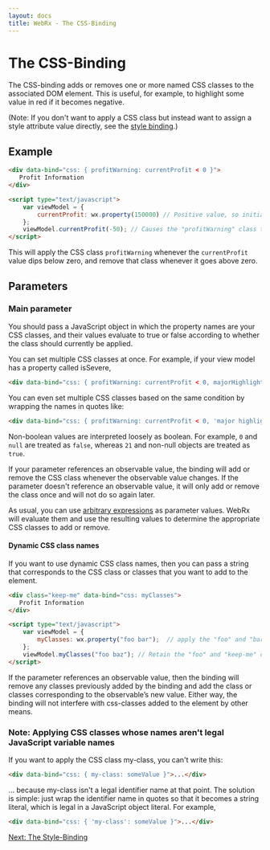 ```yaml
---
layout: docs
title: WebRx - The CSS-Binding
---
```

# The CSS-Binding


The CSS-binding adds or removes one or more named CSS classes to the associated DOM element. This is useful, for example, to highlight some value in red if it becomes negative.

(Note: If you don't want to apply a CSS class but instead want to assign a style attribute value directly, see the [style binding](/docs/style-binding.html#start).)

## Example

```html
<div data-bind="css: { profitWarning: currentProfit < 0 }">
   Profit Information
</div>
```
 
```html
<script type="text/javascript">
    var viewModel = {
        currentProfit: wx.property(150000) // Positive value, so initially we don't apply the "profitWarning" class
    };
    viewModel.currentProfit(-50); // Causes the "profitWarning" class to be applied
</script>
```

This will apply the CSS class <code>profitWarning</code> whenever the <code>currentProfit</code> value dips below zero, and remove that class whenever it goes above zero.

## Parameters

### Main parameter

You should pass a JavaScript object in which the property names are your CSS classes, and their values evaluate to true or false according to whether the class should currently be applied.

You can set multiple CSS classes at once. For example, if your view model has a property called isSevere,

```html
<div data-bind="css: { profitWarning: currentProfit < 0, majorHighlight: isSevere }">
```

You can even set multiple CSS classes based on the same condition by wrapping the names in quotes like:

```html
<div data-bind="css: { profitWarning: currentProfit < 0, 'major highlight': isSevere }">
```

Non-boolean values are interpreted loosely as boolean. For example, <code>0</code> and <code>null</code> are treated as <code>false</code>, 
whereas <code>21</code> and non-null objects are treated as <code>true</code>.

If your parameter references an observable value, the binding will add or remove the CSS class whenever the observable value changes. 
If the parameter doesn't reference an observable value, it will only add or remove the class once and will not do so again later.

As usual, you can use [arbitrary expressions](/docs/binding-syntax.html#topic-binding-expressions) as parameter values. 
WebRx will evaluate them and use the resulting values to determine the appropriate CSS classes to add or remove.

#### Dynamic CSS class names

If you want to use dynamic CSS class names, then you can pass a string that corresponds to the CSS class or classes that you want to add to the element.

```html
<div class="keep-me" data-bind="css: myClasses">
   Profit Information
</div>
```
 
```html
<script type="text/javascript">
    var viewModel = {
        myClasses: wx.property("foo bar");	// apply the "foo" and "bar" classes to the element, retain class "keep-me"
    };
    viewModel.myClasses("foo baz"); // Retain the "foo" and "keep-me" classes on the element, remove class "bar" and add class "baz"
</script>
```

If the parameter references an observable value, then the binding will remove any classes previously added by the binding and add the class or 
classes corresponding to the observable’s new value. Either way, the binding will not interfere with css-classes
added to the element by other means.

### Note: Applying CSS classes whose names aren't legal JavaScript variable names

If you want to apply the CSS class my-class, you can't write this:

```html
<div data-bind="css: { my-class: someValue }">...</div>
```

… because my-class isn't a legal identifier name at that point. The solution is simple: just wrap the identifier name in quotes so that it becomes a string literal, which is legal in a JavaScript object literal. For example,

```html
<div data-bind="css: { 'my-class': someValue }">...</div>
```

<a class="next-topic" href="/docs/style-binding.html#start">Next: The Style-Binding</a>